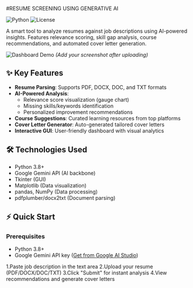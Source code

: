 #RESUME SCREENING USING GENERATIVE AI

![Python](https://img.shields.io/badge/Python-3.8%2B-blue)
![License](https://img.shields.io/badge/License-MIT-green)

A smart tool to analyze resumes against job descriptions using AI-powered insights. Features relevance scoring, skill gap analysis, course recommendations, and automated cover letter generation.

![Dashboard Demo](assets/demo-screenshot.png) *(Add your screenshot after uploading)*

## ✨ Key Features
- **Resume Parsing**: Supports PDF, DOCX, DOC, and TXT formats
- **AI-Powered Analysis**: 
  - Relevance score visualization (gauge chart)
  - Missing skills/keywords identification
  - Personalized improvement recommendations
- **Course Suggestions**: Curated learning resources from top platforms
- **Cover Letter Generator**: Auto-generated tailored cover letters
- **Interactive GUI**: User-friendly dashboard with visual analytics

## 🛠️ Technologies Used
- Python 3.8+
- Google Gemini API (AI backbone)
- Tkinter (GUI)
- Matplotlib (Data visualization)
- pandas, NumPy (Data processing)
- pdfplumber/docx2txt (Document parsing)

## ⚡ Quick Start

### Prerequisites
- Python 3.8+
- Google Gemini API key ([Get from Google AI Studio](https://aistudio.google.com/))

1.Paste job description in the text area
2.Upload your resume (PDF/DOCX/DOC/TXT)
3.Click "Submit" for instant analysis
4.View recommendations and generate cover letters
